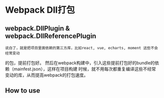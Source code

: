 # Webpack Dll打包

## webpack.DllPlugin & webpack.DllReferencePlugin

    说白了，就是把项目里面依赖的第三方库，比如react, vue, echarts, moment 这些不会经常变动
的包，提前打包好。
    然后在webpack构建中，引入这些提前打包好的bundle的依赖（mainfest.json），这样在项目构建
时候，就不用每次都重复编译这些不经常变动的库，从而提高webpack的打包速度。

## How to use

